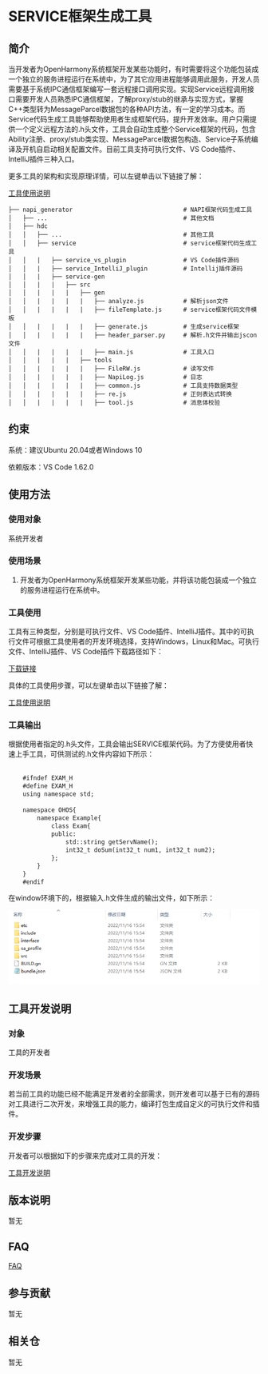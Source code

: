 # SERVICE框架生成工具

## 简介

当开发者为OpenHarmony系统框架开发某些功能时，有时需要将这个功能包装成一个独立的服务进程运行在系统中，为了其它应用进程能够调用此服务，开发人员需要基于系统IPC通信框架编写一套远程接口调用实现。实现Service远程调用接口需要开发人员熟悉IPC通信框架，了解proxy/stub的继承与实现方式，掌握C++类型转为MessageParcel数据包的各种API方法，有一定的学习成本。而Service代码生成工具能够帮助使用者生成框架代码，提升开发效率。用户只需提供一个定义远程方法的.h头文件，工具会自动生成整个Service框架的代码，包含Ability注册、proxy/stub类实现、MessageParcel数据包构造、Service子系统编译及开机自启动相关配置文件。目前工具支持可执行文件、VS Code插件、IntelliJ插件三种入口。

更多工具的架构和实现原理详情，可以左键单击以下链接了解：

[工具使用说明](https://gitee.com/openharmony/napi_generator/tree/master/hdc/service/docs/INSTRUCTION_ZH.md)

	├── napi_generator                               # NAPI框架代码生成工具
	│   ├── ...                                      # 其他文档
	│   ├── hdc
	│   │   ├── ...                                  # 其他工具
	│   │   ├── service                              # service框架代码生成工具
	│   │   |   ├── service_vs_plugin                # VS Code插件源码
	│   │   |   ├── service_IntelliJ_plugin          # Intellij插件源码
	│   │   |   ├── service-gen
	│   │   |   |   ├── src
	│   │   |   |   |   ├── gen
	│   │   |   |   |   |   ├── analyze.js           # 解析json文件
	│   │   |   |   |   |   ├── fileTemplate.js      # service框架代码文件模板
	│   │   |   |   |   |   ├── generate.js          # 生成service框架
	│   │   |   |   |   |   ├── header_parser.py     # 解析.h文件并输出jscon文件
	│   │   |   |   |   |   ├── main.js              # 工具入口
	│   │   |   |   |   ├── tools 
	│   │   |   |   |   |   ├── FileRW.js            # 读写文件
	│   │   |   |   |   |   ├── NapiLog.js           # 日志
	│   │   |   |   |   |   ├── common.js            # 工具支持数据类型
	│   │   |   |   |   |   ├── re.js                # 正则表达式转换
	│   │   |   |   |   |   ├── tool.js              # 消息体校验

## 约束
系统：建议Ubuntu 20.04或者Windows 10

依赖版本：VS Code 1.62.0

## 使用方法

### 使用对象

系统开发者
       
### 使用场景

1) 开发者为OpenHarmony系统框架开发某些功能，并将该功能包装成一个独立的服务进程运行在系统中。

### 工具使用

工具有三种类型，分别是可执行文件、VS Code插件、IntelliJ插件。其中的可执行文件可根据工具使用者的开发环境选择，支持Windows，Linux和Mac。可执行文件、IntelliJ插件、VS Code插件下载路径如下：

[下载链接](暂无)

具体的工具使用步骤，可以左键单击以下链接了解：

[工具使用说明](https://gitee.com/openharmony/napi_generator/tree/master/hdc/service/docs/INSTRUCTION_ZH.md)

### 工具输出

根据使用者指定的.h头文件，工具会输出SERVICE框架代码。为了方便使用者快速上手工具，可供测试的.h文件内容如下所示：

```

	#ifndef EXAM_H
	#define EXAM_H
	using namespace std;

	namespace OHOS{
    	namespace Example{
        	class Exam{
        	public:
            	std::string getServName();
            	int32_t doSum(int32_t num1, int32_t num2);
        	};
    	}
	} 
	#endif
```

在window环境下的，根据输入.h文件生成的输出文件，如下所示：

![](./figures/service_framework.png)

## 工具开发说明

### 对象

工具的开发者

### 开发场景

若当前工具的功能已经不能满足开发者的全部需求，则开发者可以基于已有的源码对工具进行二次开发，来增强工具的能力，编译打包生成自定义的可执行文件和插件。

### 开发步骤

开发者可以根据如下的步骤来完成对工具的开发：

 [工具开发说明](https://gitee.com/openharmony/napi_generator/tree/master/hdc/service/docs/DEVELOP_ZH.md)

## 版本说明

暂无

## FAQ

  [FAQ](https://gitee.com/openharmony/napi_generator/tree/master/hdc/service/FAQ.md)

## 参与贡献

暂无

## 相关仓

暂无
